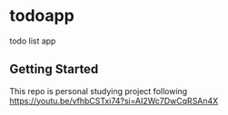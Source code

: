 # todoapp

todo list app

## Getting Started

This repo is personal studying project following https://youtu.be/vfhbCSTxi74?si=AI2Wc7DwCqRSAn4X

